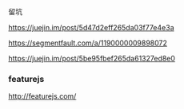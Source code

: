 留坑

https://juejin.im/post/5d47d2eff265da03f77e4e3a

https://segmentfault.com/a/1190000009898072

https://juejin.im/post/5be95fbef265da61327ed8e0



### featurejs

http://featurejs.com/

